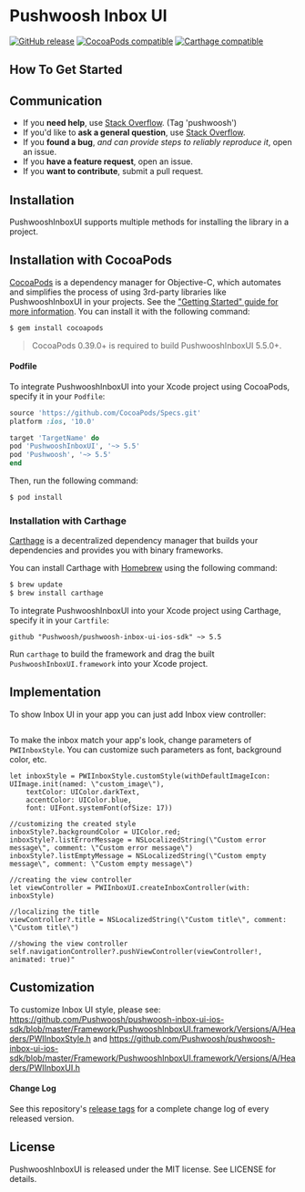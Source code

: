 # Pushwoosh Inbox UI

[![GitHub release](https://img.shields.io/github/release/Pushwoosh/pushwoosh-inbox-ui-ios-sdk.svg?style=flat-square)](https://github.com/Pushwoosh/pushwoosh-inbox-ui-ios-sdk/releases) 
[![CocoaPods compatible](https://img.shields.io/cocoapods/v/PushwooshInboxUI.svg)](https://cocoapods.org/?q=pushwooshinboxui)
[![Carthage compatible](https://img.shields.io/badge/Carthage-compatible-4BC51D.svg?style=flat)](https://github.com/Carthage/Carthage)

## How To Get Started

## Communication

- If you **need help**, use [Stack Overflow](https://stackoverflow.com/questions/tagged/pushwoosh). (Tag 'pushwoosh')
- If you'd like to **ask a general question**, use [Stack Overflow](https://stackoverflow.com/questions/tagged/pushwoosh).
- If you **found a bug**, _and can provide steps to reliably reproduce it_, open an issue.
- If you **have a feature request**, open an issue.
- If you **want to contribute**, submit a pull request.

## Installation

PushwooshInboxUI supports multiple methods for installing the library in a project.

## Installation with CocoaPods

[CocoaPods](http://cocoapods.org) is a dependency manager for Objective-C, which automates and simplifies the process of using 3rd-party libraries like PushwooshInboxUI in your projects. See the ["Getting Started" guide for more information](http://docs.pushwoosh.com/docs/native-ios-sdk). You can install it with the following command:

```bash
$ gem install cocoapods
```
> CocoaPods 0.39.0+ is required to build PushwooshInboxUI 5.5.0+.

#### Podfile

To integrate PushwooshInboxUI into your Xcode project using CocoaPods, specify it in your `Podfile`:

```ruby
source 'https://github.com/CocoaPods/Specs.git'
platform :ios, '10.0'

target 'TargetName' do
pod 'PushwooshInboxUI', '~> 5.5'
pod 'Pushwoosh', '~> 5.5'
end
```

Then, run the following command:

```bash
$ pod install
```

### Installation with Carthage

[Carthage](https://github.com/Carthage/Carthage) is a decentralized dependency manager that builds your dependencies and provides you with binary frameworks.

You can install Carthage with [Homebrew](http://brew.sh/) using the following command:

```bash
$ brew update
$ brew install carthage
```

To integrate PushwooshInboxUI into your Xcode project using Carthage, specify it in your `Cartfile`:

```ogdl
github "Pushwoosh/pushwoosh-inbox-ui-ios-sdk" ~> 5.5
```

Run `carthage` to build the framework and drag the built `PushwooshInboxUI.framework` into your Xcode project.

## Implementation
To show Inbox UI in your app you can just add Inbox view controller:
```self.navigationController?.pushViewController(PWIInboxUI.createInboxController(with: PWIInboxStyle.default()), animated: true)
```
To make the inbox match your app's look, change parameters of `PWIInboxStyle`. You can customize such parameters as font, background color, etc.
```//creating a new Inbox style
let inboxStyle = PWIInboxStyle.customStyle(withDefaultImageIcon: UIImage.init(named: \"custom_image\"),
    textColor: UIColor.darkText,
    accentColor: UIColor.blue,
    font: UIFont.systemFont(ofSize: 17))

//customizing the created style
inboxStyle?.backgroundColor = UIColor.red;
inboxStyle?.listErrorMessage = NSLocalizedString(\"Custom error message\", comment: \"Custom error message\")
inboxStyle?.listEmptyMessage = NSLocalizedString(\"Custom empty message\", comment: \"Custom empty message\")

//creating the view controller
let viewController = PWIInboxUI.createInboxController(with: inboxStyle)

//localizing the title
viewController?.title = NSLocalizedString(\"Custom title\", comment: \"Custom title\")

//showing the view controller
self.navigationController?.pushViewController(viewController!, animated: true)"
```

## Customization
To customize Inbox UI style, please see:
https://github.com/Pushwoosh/pushwoosh-inbox-ui-ios-sdk/blob/master/Framework/PushwooshInboxUI.framework/Versions/A/Headers/PWIInboxStyle.h
and
https://github.com/Pushwoosh/pushwoosh-inbox-ui-ios-sdk/blob/master/Framework/PushwooshInboxUI.framework/Versions/A/Headers/PWIInboxUI.h

#### Change Log

See this repository's [release tags](https://github.com/Pushwoosh/pushwoosh-inbox-ui-ios-sdk/releases) for a complete change log of every released version.

## License

PushwooshInboxUI is released under the MIT license. See LICENSE for details.
